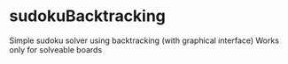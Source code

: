 # sudokuBacktracking
Simple sudoku solver using backtracking (with graphical interface)
Works only for solveable boards
